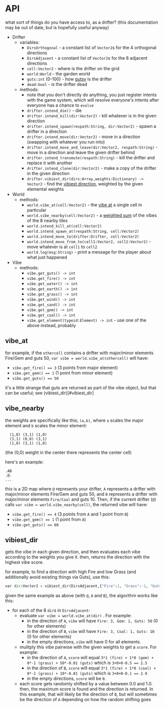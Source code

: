 # API

what sort of things do you have access to, as a drifter? (this documentation may be out of date, but is hopefully useful anyway)

* Drifter
    * variables:
        * `DirsOrthogonal` - a constant list of `Vector2`s for the 4 orthogonal directions
        * `DirsAdjacent` - a constant list of `Vector2`s for the 8 adjacent directions
        * `cell:Vector2` - where is the drifter on the grid
        * `world:World` - the garden world
        * `guts:int` (0-100) - how [gutsy](./tutorial.md#guts) is the drifter
        * `dead:bool` - is the drifter dead
    * methods:
        * note that you don't directly do anything, you just register intents with the game system, which will resolve everyone's intents after everyone has a chance to `evolve`
        * `drifter.intend_die()` - die
        * `drifter.intend_kill(dir:Vector2)` - kill whatever is in the given direction
        * `drifter.intend_spawn(respath:String, dir:Vector2)` - spawn a drifter in a direction
        * `drifter.intend_move(dir:Vector2)` - move in a direction (swapping with whatever you run into)
        * `drifter.intend_move_and_leave(dir:Vector2, respath:String)` - move in a direction and leave the given drifter behind
        * `drifter.intend_transmute(respath:String)` - kill the drifter and replace it with another
        * `drifter.intend_clone(dir:Vector2)` - make a copy of the drifter in the given direction
        * `drifter.vibiest_dir(dirs:Array,weights:Dictionary) -> Vector2` - find the [vibiest direction](#vibiest_dir), weighted by the given elemental weights
* World
    * methods:
        * `world.vibe_at(cell:Vector2)` - the [vibe at](#vibe_at) a single cell in particular
        * `world.vibe_nearby(cell:Vector2)` - a [weighted sum](#vibe_nearby) of the vibes of the 8 nearby tiles
        * `world.intend_kill_at(cell:Vector2)`
        * `world.intend_spawn_at(respath:String, cell:Vector2)`
        * `world.intend_move_to(drifter:Drifter, cell:Vector2)`
        * `world.intend_move_from_to(cell1:Vector2, cell2:Vector2)` - move whatever is at `cell1` to `cell2`
        * `world.log(msg:String)` - print a message for the player about what just happened
* Vibe
    * methods:
        * `vibe.get_guts() -> int`
        * `vibe.get_fire() -> int`
        * `vibe.get_water() -> int`
        * `vibe.get_earth() -> int`
        * `vibe.get_grass() -> int`
        * `vibe.get_wind() -> int`
        * `vibe.get_sand() -> int`
        * `vibe.get_gem() -> int`
        * `vibe.get_coal() -> int`
        * `vibe.get_element(typeid:Element) -> int` - use one of the above instead, probably

## vibe_at

for example, if the `othercell` contains a drifter with major/minor elements Fire/Gem and guts 50, `var vibe = world.vibe_at(othercell)` will have:
* `vibe.get_fire() == 3` (3 points from major element)
* `vibe.get_gem() == 1` (1 point from minor element)
* `vibe.get_guts() == 50`

it's a little strange that guts are returned as part of the vibe object, but that can be useful; see (vibiest_dir)[#vibiest_dir]

## vibe_nearby

the weights are specifically like this; `(a,b)`, where `a` scales the major element and `b` scales the minor element:
```
  (1,0) (3,1) (1,0)
  (3,1) (0,0) (3,1)
  (1,0) (3,1) (1,0)
```
(the (0,0) weight in the center there represents the center cell)

here's an example:
```
.AB
.@.
...
```

this is a 2D map where `@` represents your drifter, `A` represents a drifter with major/minor elements Fire/Gem and guts 50, and `B` represents a drifter with major/minor elements `Fire/Coal` and guts 10. Then, if the current drifter (`@`) calls `var vibe = world.vibe_nearby(cell)`, the returned vibe will have:
* `vibe.get_fire() == 4` (3 points from `A` and 1 point from `B`)
* `vibe.get_gem() == 1` (1 point from `A`)
* `vibe.get_guts() == 60`

## vibiest_dir

gets the vibe in each given direction, and then evaluates each vibe according to the weights you give it. then, returns the direction with the highest vibe score.

for example, to find a direction with high Fire and low Grass (and additionally avoid existing things via Guts), use this:

```python
var dir:Vector2 = vibiest_dir(DirsAdjacent,{"Fire":1, "Grass":-1, "Guts":-0.01})
```

given the same example as above (with `@`, `A` and `B`), the algorithm works like this:
* for each of the 8 `dir`s in `DirsAdjacent`:
  * evaluate `var vibe = world.vibe_at(dir)` . For example:
    * in the direction of `A`, `vibe` will have `Fire: 3, Gem: 1, Guts: 50` (0 for other elements)
    * in the direction of `B`, `vibe` will have `Fire: 3, Coal: 1, Guts: 10` (0 for other elements)
    * in the empty directions, `vibe` will have 0 for all elements.
  * mulitply this vibe pairwise with the given weights to get a `score`. For example:
    * in the direction of `A`, `score` will equal `3*1 (fire) + 1*0 (gem) + 0*-1 (grass) + 50*-0.01 (guts)` which is `3+0+0-0.5 == 2.5`
    * in the direction of `B`, `score` will equal `3*1 (fire) + 1*0 (coal) + 0*-1 (grass) + 10*-0.01 (guts)` which is `3+0+0-0.1 == 2.9`
    * in the empty directions, `score` will be `0`.
  * each score gets randomly shifted by a value between 0.0 and 1.0. then, the maximum score is found and the direction is returned. In this example, that will likely be the direction of `B`, but will sometimes be the direction of `A` depending on how the random shifting goes
